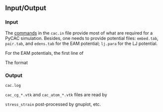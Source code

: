 ## Input/Output

### Input

The [commands](../chapter5/README.md) in the `cac.in` file provide most of what are required for a PyCAC simulation. Besides, one needs to provide potential files: `embed.tab`, `pair.tab`, and `edens.tab` for the EAM potential; `lj.para` for the LJ potential.

For the EAM potentials, the first line of 

The format 

### Output

`cac.log`

`cac_cg_*.vtk` and `cac_atom_*.vtk` files are read by

`stress_strain` post-processed by gnuplot, etc.